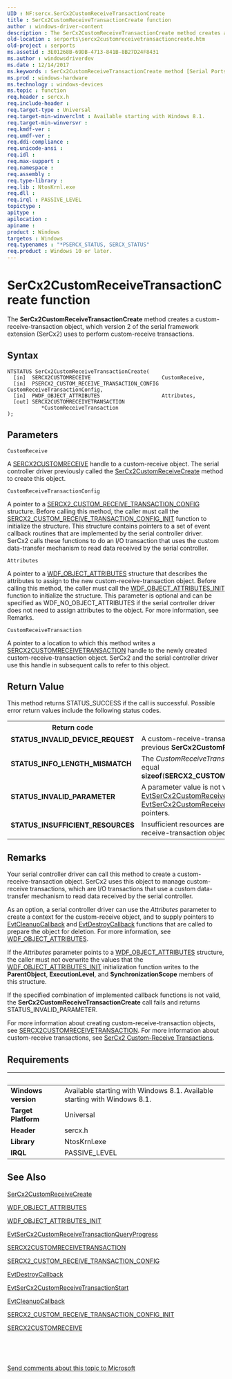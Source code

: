 ```yaml
---
UID : NF:sercx.SerCx2CustomReceiveTransactionCreate
title : SerCx2CustomReceiveTransactionCreate function
author : windows-driver-content
description : The SerCx2CustomReceiveTransactionCreate method creates a custom-receive-transaction object, which version 2 of the serial framework extension (SerCx2) uses to perform custom-receive transactions.
old-location : serports\sercx2customreceivetransactioncreate.htm
old-project : serports
ms.assetid : 3E01268B-69DB-4713-841B-8B27D24F8431
ms.author : windowsdriverdev
ms.date : 12/14/2017
ms.keywords : SerCx2CustomReceiveTransactionCreate method [Serial Ports], serports.sercx2customreceivetransactioncreate, 2/SerCx2CustomReceiveTransactionCreate, SerCx2CustomReceiveTransactionCreate
ms.prod : windows-hardware
ms.technology : windows-devices
ms.topic : function
req.header : sercx.h
req.include-header : 
req.target-type : Universal
req.target-min-winverclnt : Available starting with Windows 8.1.
req.target-min-winversvr : 
req.kmdf-ver : 
req.umdf-ver : 
req.ddi-compliance : 
req.unicode-ansi : 
req.idl : 
req.max-support : 
req.namespace : 
req.assembly : 
req.type-library : 
req.lib : NtosKrnl.exe
req.dll : 
req.irql : PASSIVE_LEVEL
topictype : 
apitype : 
apilocation : 
apiname : 
product : Windows
targetos : Windows
req.typenames : "*PSERCX_STATUS, SERCX_STATUS"
req.product : Windows 10 or later.
---
```



# SerCx2CustomReceiveTransactionCreate function
The <b>SerCx2CustomReceiveTransactionCreate</b> method creates a custom-receive-transaction object, which version 2 of the serial framework extension (SerCx2) uses to perform custom-receive transactions.

## Syntax

````
NTSTATUS SerCx2CustomReceiveTransactionCreate(
  [in]  SERCX2CUSTOMRECEIVE                       CustomReceive,
  [in]  PSERCX2_CUSTOM_RECEIVE_TRANSACTION_CONFIG CustomReceiveTransactionConfig,
  [in]  PWDF_OBJECT_ATTRIBUTES                    Attributes,
  [out] SERCX2CUSTOMRECEIVETRANSACTION            *CustomReceiveTransaction
);
````

## Parameters

`CustomReceive`

A <a href="https://docs.microsoft.com/en-us/windows-hardware/drivers/serports/sercx2-object-handles">SERCX2CUSTOMRECEIVE</a> handle to a custom-receive object. The serial controller driver previously called the <a href="..\sercx\nf-sercx-sercx2customreceivecreate.md">SerCx2CustomReceiveCreate</a> method to create this object.

`CustomReceiveTransactionConfig`

A pointer to a <a href="..\sercx\ns-sercx-_sercx2_custom_receive_transaction_config.md">SERCX2_CUSTOM_RECEIVE_TRANSACTION_CONFIG</a> structure. Before calling this method, the caller must call the <a href="..\sercx\nf-sercx-sercx2_custom_receive_transaction_config_init.md">SERCX2_CUSTOM_RECEIVE_TRANSACTION_CONFIG_INIT</a> function to initialize the structure. This structure contains pointers to a set of event callback routines that are implemented by the serial controller driver. SerCx2 calls these functions to do an I/O transaction that uses the custom data-transfer mechanism to read data received by the serial controller.

`Attributes`

A pointer to a <a href="..\wdfobject\ns-wdfobject-_wdf_object_attributes.md">WDF_OBJECT_ATTRIBUTES</a> structure that describes the attributes to assign to the new custom-receive-transaction object. Before calling this method, the caller must call the <a href="..\wdfobject\nf-wdfobject-wdf_object_attributes_init.md">WDF_OBJECT_ATTRIBUTES_INIT</a> function to initialize the structure. This parameter is optional and can be specified as WDF_NO_OBJECT_ATTRIBUTES if the serial controller driver does not need to assign attributes to the object. For more information, see Remarks.

`CustomReceiveTransaction`

A pointer to a location to which this method writes a <a href="https://msdn.microsoft.com/library/windows/hardware/dn265249">SERCX2CUSTOMRECEIVETRANSACTION</a> handle to the newly created custom-receive-transaction object. SerCx2 and the serial controller driver use this handle in subsequent calls to refer to this object.


## Return Value

This method returns STATUS_SUCCESS if the call is successful. Possible error return values include the following status codes.
<table>
<tr>
<th>Return code</th>
<th>Description</th>
</tr>
<tr>
<td width="40%">
<dl>
<dt><b>STATUS_INVALID_DEVICE_REQUEST</b></dt>
</dl>
</td>
<td width="60%">
A custom-receive-transaction object already exists from a previous <b>SerCx2CustomReceiveTransactionCreate</b> call.

</td>
</tr>
<tr>
<td width="40%">
<dl>
<dt><b>STATUS_INFO_LENGTH_MISMATCH</b></dt>
</dl>
</td>
<td width="60%">
The <i>CustomReceiveTransactionConfig</i>-&gt;<b>Size</b> value does not equal <b>sizeof</b>(<b>SERCX2_CUSTOM_RECEIVE_TRANSACTION_CONFIG</b>).

</td>
</tr>
<tr>
<td width="40%">
<dl>
<dt><b>STATUS_INVALID_PARAMETER</b></dt>
</dl>
</td>
<td width="60%">
A parameter value is not valid. The caller must supply valid <a href="..\sercx\nc-sercx-evt_sercx2_custom_receive_transaction_start.md">EvtSerCx2CustomReceiveTransactionStart</a> and <a href="https://msdn.microsoft.com/B0B08257-E867-4E22-949E-555AD44C2DDE">EvtSerCx2CustomReceiveTransactionQueryProgress</a> function pointers.

</td>
</tr>
<tr>
<td width="40%">
<dl>
<dt><b>STATUS_INSUFFICIENT_RESOURCES</b></dt>
</dl>
</td>
<td width="60%">
Insufficient resources are available to create the custom-receive-transaction object.

</td>
</tr>
</table>

## Remarks

Your serial controller driver can call this method to create a custom-receive-transaction object. SerCx2 uses this object to manage custom-receive transactions, which are I/O transactions that use a custom data-transfer mechanism to read data received by the serial controller.

As an option, a serial controller driver can use the <i>Attributes</i> parameter to create a context for the custom-receive object, and to supply pointers to <a href="..\wdfobject\nc-wdfobject-evt_wdf_object_context_cleanup.md">EvtCleanupCallback</a> and <a href="..\wdfobject\nc-wdfobject-evt_wdf_object_context_destroy.md">EvtDestroyCallback</a> functions that are called to prepare the object for deletion. For more information, see <a href="..\wdfobject\ns-wdfobject-_wdf_object_attributes.md">WDF_OBJECT_ATTRIBUTES</a>.

If the <i>Attributes</i> parameter points to a <a href="..\wdfobject\ns-wdfobject-_wdf_object_attributes.md">WDF_OBJECT_ATTRIBUTES</a> structure, the caller must not overwrite the values that the <a href="..\wdfobject\nf-wdfobject-wdf_object_attributes_init.md">WDF_OBJECT_ATTRIBUTES_INIT</a> initialization function writes to the <b>ParentObject</b>, <b>ExecutionLevel</b>, and <b>SynchronizationScope</b> members of this structure.

If the specified combination of implemented callback functions is not valid, the <b>SerCx2CustomReceiveTransactionCreate</b> call fails and returns STATUS_INVALID_PARAMETER.

For more information about creating custom-receive-transaction objects, see <a href="https://msdn.microsoft.com/library/windows/hardware/dn265249">SERCX2CUSTOMRECEIVETRANSACTION</a>. For more information about custom-receive transactions, see <a href="https://msdn.microsoft.com/29849A8C-6656-444C-BE91-405A4BA2D5B0">SerCx2 Custom-Receive Transactions</a>.

## Requirements
| &nbsp; | &nbsp; |
| ---- |:---- |
| **Windows version** | Available starting with Windows 8.1. Available starting with Windows 8.1. |
| **Target Platform** | Universal |
| **Header** | sercx.h |
| **Library** | NtosKrnl.exe |
| **IRQL** | PASSIVE_LEVEL |

## See Also

<a href="..\sercx\nf-sercx-sercx2customreceivecreate.md">SerCx2CustomReceiveCreate</a>

<a href="..\wdfobject\ns-wdfobject-_wdf_object_attributes.md">WDF_OBJECT_ATTRIBUTES</a>

<a href="..\wdfobject\nf-wdfobject-wdf_object_attributes_init.md">WDF_OBJECT_ATTRIBUTES_INIT</a>

<a href="https://msdn.microsoft.com/B0B08257-E867-4E22-949E-555AD44C2DDE">EvtSerCx2CustomReceiveTransactionQueryProgress</a>

<a href="https://msdn.microsoft.com/library/windows/hardware/dn265249">SERCX2CUSTOMRECEIVETRANSACTION</a>

<a href="..\sercx\ns-sercx-_sercx2_custom_receive_transaction_config.md">SERCX2_CUSTOM_RECEIVE_TRANSACTION_CONFIG</a>

<a href="..\wdfobject\nc-wdfobject-evt_wdf_object_context_destroy.md">EvtDestroyCallback</a>

<a href="..\sercx\nc-sercx-evt_sercx2_custom_receive_transaction_start.md">EvtSerCx2CustomReceiveTransactionStart</a>

<a href="..\wdfobject\nc-wdfobject-evt_wdf_object_context_cleanup.md">EvtCleanupCallback</a>

<a href="..\sercx\nf-sercx-sercx2_custom_receive_transaction_config_init.md">SERCX2_CUSTOM_RECEIVE_TRANSACTION_CONFIG_INIT</a>

<a href="https://docs.microsoft.com/en-us/windows-hardware/drivers/serports/sercx2-object-handles">SERCX2CUSTOMRECEIVE</a>

 

 

<a href="mailto:wsddocfb@microsoft.com?subject=Documentation%20feedback [serports\serports]:%20SerCx2CustomReceiveTransactionCreate method%20 RELEASE:%20(12/14/2017)&amp;body=%0A%0APRIVACY STATEMENT%0A%0AWe use your feedback to improve the documentation. We don't use your email address for any other purpose, and we'll remove your email address from our system after the issue that you're reporting is fixed. While we're working to fix this issue, we might send you an email message to ask for more info. Later, we might also send you an email message to let you know that we've addressed your feedback.%0A%0AFor more info about Microsoft's privacy policy, see http://privacy.microsoft.com/en-us/default.aspx." title="Send comments about this topic to Microsoft">Send comments about this topic to Microsoft</a>